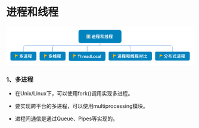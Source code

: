 # 进程和线程

<div align=center><img src="进程和线程.png"/></div>

### 1、多进程

- 在Unix/Linux下，可以使用fork()调用实现多进程。

- 要实现跨平台的多进程，可以使用multiprocessing模块。

- 进程间通信是通过Queue、Pipes等实现的。


